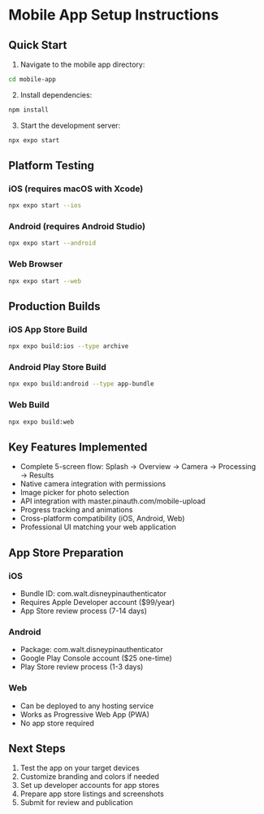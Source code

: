 # Mobile App Setup Instructions

## Quick Start

1. Navigate to the mobile app directory:
```bash
cd mobile-app
```

2. Install dependencies:
```bash
npm install
```

3. Start the development server:
```bash
npx expo start
```

## Platform Testing

### iOS (requires macOS with Xcode)
```bash
npx expo start --ios
```

### Android (requires Android Studio)
```bash
npx expo start --android
```

### Web Browser
```bash
npx expo start --web
```

## Production Builds

### iOS App Store Build
```bash
npx expo build:ios --type archive
```

### Android Play Store Build
```bash
npx expo build:android --type app-bundle
```

### Web Build
```bash
npx expo build:web
```

## Key Features Implemented

- Complete 5-screen flow: Splash → Overview → Camera → Processing → Results
- Native camera integration with permissions
- Image picker for photo selection
- API integration with master.pinauth.com/mobile-upload
- Progress tracking and animations
- Cross-platform compatibility (iOS, Android, Web)
- Professional UI matching your web application

## App Store Preparation

### iOS
- Bundle ID: com.walt.disneypinauthenticator
- Requires Apple Developer account ($99/year)
- App Store review process (7-14 days)

### Android
- Package: com.walt.disneypinauthenticator
- Google Play Console account ($25 one-time)
- Play Store review process (1-3 days)

### Web
- Can be deployed to any hosting service
- Works as Progressive Web App (PWA)
- No app store required

## Next Steps

1. Test the app on your target devices
2. Customize branding and colors if needed
3. Set up developer accounts for app stores
4. Prepare app store listings and screenshots
5. Submit for review and publication